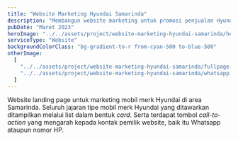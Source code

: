 ```yaml
---
title: "Website Marketing Hyundai Samarinda"
description: "Membangun website marketing untuk promosi penjualan Hyundai di area Samarinda."
pubDate: "Maret 2023"
heroImage: "../../assets/project/website-marketing-hyundai-samarinda/hero.png"
serviceType: "Website"
backgroundColorClass: "bg-gradient-to-r from-cyan-500 to-blue-500"
otherImage:
  [
    "../../assets/project/website-marketing-hyundai-samarinda/fullpage.png",
    "../../assets/project/website-marketing-hyundai-samarinda/whatsapp.png",
  ]
---
```


Website landing page untuk marketing mobil merk Hyundai di area Samarinda. Seluruh jajaran tipe mobil merk Hyundai yang ditawarkan ditampilkan melalui list dalam bentuk <em>card</em>. Serta terdapat tombol <em>call-to-action</em> yang mengarah kepada kontak pemilik website, baik itu Whatsapp ataupun nomor HP.
